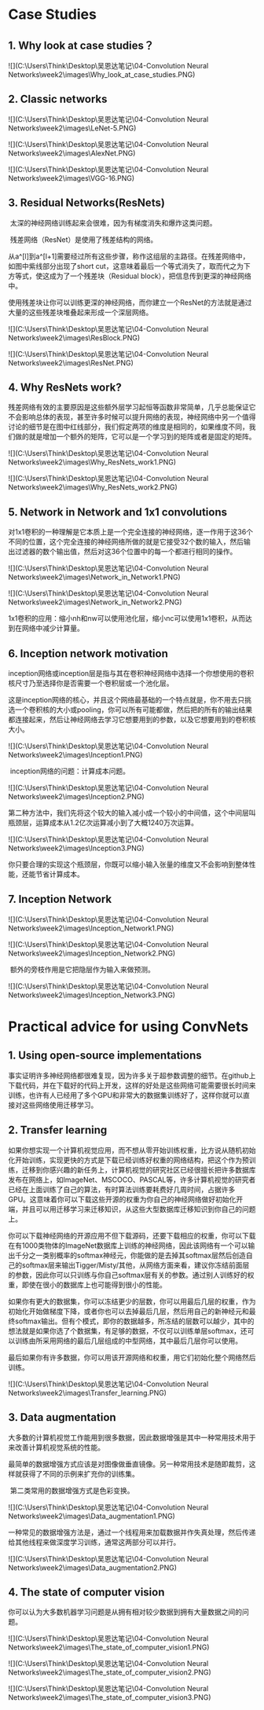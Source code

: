 # Case Studies

## 1. Why look at case studies？

![](C:\Users\Think\Desktop\吴恩达笔记\04-Convolution Neural Networks\week2\images\Why_look_at_case_studies.PNG)

## 2. Classic networks

![](C:\Users\Think\Desktop\吴恩达笔记\04-Convolution Neural Networks\week2\images\LeNet-5.PNG)

![](C:\Users\Think\Desktop\吴恩达笔记\04-Convolution Neural Networks\week2\images\AlexNet.PNG)

![](C:\Users\Think\Desktop\吴恩达笔记\04-Convolution Neural Networks\week2\images\VGG-16.PNG)

## 3. Residual Networks(ResNets)

​		太深的神经网络训练起来会很难，因为有梯度消失和爆炸这类问题。

​		残差网络（ResNet）是使用了残差结构的网络。

​		从a^[l]到a^[l+1]需要经过所有这些步骤，称作这组层的主路径。在残差网络中，如图中紫线部分出现了short cut，这意味着最后一个等式消失了，取而代之为下方等式，使这成为了一个残差块（Residual block），把信息传到更深的神经网络中。

​		使用残差块让你可以训练更深的神经网络，而你建立一个ResNet的方法就是通过大量的这些残差块堆叠起来形成一个深层网络。

![](C:\Users\Think\Desktop\吴恩达笔记\04-Convolution Neural Networks\week2\images\ResBlock.PNG)

![](C:\Users\Think\Desktop\吴恩达笔记\04-Convolution Neural Networks\week2\images\ResNet.PNG)

## 4. Why ResNets work?

​		残差网络有效的主要原因是这些额外层学习起恒等函数非常简单，几乎总能保证它不会影响总体的表现，甚至许多时候可以提升网络的表现，神经网络中另一个值得讨论的细节是在图中红线部分，我们假定两项的维度是相同的，如果维度不同，我们做的就是增加一个额外的矩阵，它可以是一个学习到的矩阵或者是固定的矩阵。

![](C:\Users\Think\Desktop\吴恩达笔记\04-Convolution Neural Networks\week2\images\Why_ResNets_work1.PNG)

![](C:\Users\Think\Desktop\吴恩达笔记\04-Convolution Neural Networks\week2\images\Why_ResNets_work2.PNG)

## 5. Network in Network and 1x1 convolutions

​		对1x1卷积的一种理解是它本质上是一个完全连接的神经网络，逐一作用于这36个不同的位置，这个完全连接的神经网络所做的就是它接受32个数的输入，然后输出过滤器的数个输出值，然后对这36个位置中的每一个都进行相同的操作。

![](C:\Users\Think\Desktop\吴恩达笔记\04-Convolution Neural Networks\week2\images\Network_in_Network1.PNG)

![](C:\Users\Think\Desktop\吴恩达笔记\04-Convolution Neural Networks\week2\images\Network_in_Network2.PNG)

​		1x1卷积的应用：缩小nh和nw可以使用池化层，缩小nc可以使用1x1卷积，从而达到在网络中减少计算量。

## 6. Inception network motivation

​		inception网络或inception层是指与其在卷积神经网络中选择一个你想使用的卷积核尺寸乃至选择你是否需要一个卷积层或一个池化层。

​		这是inception网络的核心，并且这个网络最基础的一个特点就是，你不用去只挑选一个卷积核的大小或pooling，你可以所有可能都做，然后把的所有的输出结果都连接起来，然后让神经网络去学习它想要用到的参数，以及它想要用到的卷积核大小。

![](C:\Users\Think\Desktop\吴恩达笔记\04-Convolution Neural Networks\week2\images\Inception1.PNG)

​		inception网络的问题：计算成本问题。

![](C:\Users\Think\Desktop\吴恩达笔记\04-Convolution Neural Networks\week2\images\Inception2.PNG)

​		第二种方法中，我们先将这个较大的输入减小成一个较小的中间值，这个中间层叫瓶颈层，运算成本从1.2亿次运算减小到了大概1240万次运算。

![](C:\Users\Think\Desktop\吴恩达笔记\04-Convolution Neural Networks\week2\images\Inception3.PNG)

​		你只要合理的实现这个瓶颈层，你既可以缩小输入张量的维度又不会影响到整体性能，还能节省计算成本。

## 7. Inception Network

![](C:\Users\Think\Desktop\吴恩达笔记\04-Convolution Neural Networks\week2\images\Inception_Network1.PNG)

![](C:\Users\Think\Desktop\吴恩达笔记\04-Convolution Neural Networks\week2\images\Inception_Network2.PNG)

​		额外的旁枝作用是它把隐层作为输入来做预测。

![](C:\Users\Think\Desktop\吴恩达笔记\04-Convolution Neural Networks\week2\images\Inception_Network3.PNG)

# Practical advice for using ConvNets

## 1. Using open-source implementations

​		事实证明许多神经网络都很难复现，因为许多关于超参数调整的细节。在github上下载代码，并在下载好的代码上开发，这样的好处是这些网络可能需要很长时间来训练，也许有人已经用了多个GPU和非常大的数据集训练好了，这样你就可以直接对这些网络使用迁移学习。

## 2. Transfer learning

​		如果你想实现一个计算机视觉应用，而不想从零开始训练权重，比方说从随机初始化开始训练，实现更快的方式是下载已经训练好权重的网络结构，把这个作为预训练，迁移到你感兴趣的新任务上，计算机视觉的研究社区已经很擅长把许多数据库发布在网络上，如ImageNet、MSCOCO、PASCAL等，许多计算机视觉的研究者已经在上面训练了自己的算法，有时算法训练要耗费好几周时间，占据许多GPU。这意味着你可以下载这些开源的权重为你自己的神经网络做好初始化开端，并且可以用迁移学习来迁移知识，从这些大型数据库迁移知识到你自己的问题上。

​		你可以下载神经网络的开源应用不但下载源码，还要下载相应的权重，你可以下载在有1000类物体的ImageNet数据库上训练的神经网络，因此该网络有一个可以输出千分之一类别概率的softmax神经元，你能做的是去掉其softmax层然后创造自己的softmax层来输出Tigger/Misty/其他，从网络方面来看，建议你冻结前面层的参数，因此你可以只训练与你自己softmax层有关的参数。通过别人训练好的权重，即使在很小的数据库上也可能得到很小的性能。

​		如果你有更大的数据集，你可以冻结更少的层数，你可以用最后几层的权重，作为初始化开始做梯度下降，或者你也可以去掉最后几层，然后用自己的新神经元和最终softmax输出。但有个模式，即你的数据越多，所冻结的层数可以越少，其中的想法就是如果你选了个数据集，有足够的数据，不仅可以训练单层softmax，还可以训练由所采用网络的最后几层组成的中型网络，其中最后几层你可以使用。

​		最后如果你有许多数据，你可以用该开源网络和权重，用它们初始化整个网络然后训练。

![](C:\Users\Think\Desktop\吴恩达笔记\04-Convolution Neural Networks\week2\images\Transfer_learning.PNG)

## 3. Data augmentation

​		大多数的计算机视觉工作能用到很多数据，因此数据增强是其中一种常用技术用于来改善计算机视觉系统的性能。

​		最简单的数据增强方式应该是对图像做垂直镜像。另一种常用技术是随即裁剪，这样就获得了不同的示例来扩充你的训练集。

​		第二类常用的数据增强方式是色彩变换。

![](C:\Users\Think\Desktop\吴恩达笔记\04-Convolution Neural Networks\week2\images\Data_augmentation1.PNG)

​		一种常见的数据增强方法是，通过一个线程用来加载数据并作失真处理，然后传递给其他线程来做深度学习训练，通常这两部分可以并行。

![](C:\Users\Think\Desktop\吴恩达笔记\04-Convolution Neural Networks\week2\images\Data_augmentation2.PNG)

## 4. The state of computer vision

​		你可以认为大多数机器学习问题是从拥有相对较少数据到拥有大量数据之间的问题。

![](C:\Users\Think\Desktop\吴恩达笔记\04-Convolution Neural Networks\week2\images\The_state_of_computer_vision1.PNG)

![](C:\Users\Think\Desktop\吴恩达笔记\04-Convolution Neural Networks\week2\images\The_state_of_computer_vision2.PNG)

![](C:\Users\Think\Desktop\吴恩达笔记\04-Convolution Neural Networks\week2\images\The_state_of_computer_vision3.PNG)

